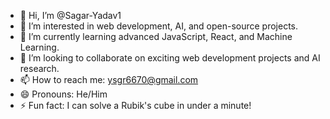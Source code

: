 - 👋 Hi, I’m @Sagar-Yadav1
- 👀 I’m interested in web development, AI, and open-source projects.
- 🌱 I’m currently learning advanced JavaScript, React, and Machine Learning.
- 💞️ I’m looking to collaborate on exciting web development projects and AI research.
- 📫 How to reach me: ysgr6670@gmail.com
- 😄 Pronouns: He/Him
- ⚡ Fun fact: I can solve a Rubik's cube in under a minute!

<!---
Sagar-Yadav1/Sagar-Yadav1 is a ✨ special ✨ repository because its `README.md` (this file) appears on your GitHub profile.
You can click the Preview link to take a look at your changes.
--->
